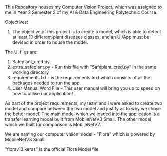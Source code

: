 This Repository houses my Computer Vision Project, which was assigned to me in Year 2 Semester 2 of my AI & Data Engineering Polytechnic Course. 

Objectives: 
1. The objective of this project is to create a model, which is able to detect at least 10 different plant diseases classes, and an UI/App must be devised in order to house the model.

The UI files are: 
  1. Safeplant_cred.py
  2. extra_safeplant.py - Run this file with "Safeplant_cred.py" in the same working directory
  3. requirements.txt - is the requirements text which consists of all the packages needed to run the app.
  4. User Manual Word File - This user manual will bring you up to speed on how to utilise our application! 

As part of the project requirements, my team and I were asked to create two model and compare between the two model and justify as to why we chose the better model. The main model which we loaded into the application is a transfer
learning model built from MobileNetV3 Small. The other model which we built for comparison is MobileNetV2. 

We are naming our computer vision model - "Flora" which is powered by MobileNetV3 Small. 

"florav13.keras" is the official Flora Model file
